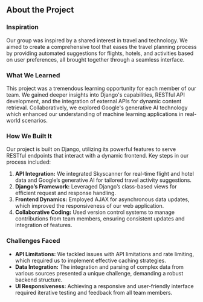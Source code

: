 ## About the Project

### Inspiration
Our group was inspired by a shared interest in travel and technology. We aimed to create a comprehensive tool that eases the travel planning process by providing automated suggestions for flights, hotels, and activities based on user preferences, all brought together through a seamless interface.

### What We Learned
This project was a tremendous learning opportunity for each member of our team. We gained deeper insights into Django's capabilities, RESTful API development, and the integration of external APIs for dynamic content retrieval. Collaboratively, we explored Google's generative AI technology which enhanced our understanding of machine learning applications in real-world scenarios.

### How We Built It
Our project is built on Django, utilizing its powerful features to serve RESTful endpoints that interact with a dynamic frontend. Key steps in our process included:

1. **API Integration:** We integrated Skyscanner for real-time flight and hotel data and Google’s generative AI for tailored travel activity suggestions.
2. **Django’s Framework:** Leveraged Django’s class-based views for efficient request and response handling.
3. **Frontend Dynamics:** Employed AJAX for asynchronous data updates, which improved the responsiveness of our web application.
4. **Collaborative Coding:** Used version control systems to manage contributions from team members, ensuring consistent updates and integration of features.

### Challenges Faced
- **API Limitations:** We tackled issues with API limitations and rate limiting, which required us to implement effective caching strategies.
- **Data Integration:** The integration and parsing of complex data from various sources presented a unique challenge, demanding a robust backend structure.
- **UI Responsiveness:** Achieving a responsive and user-friendly interface required iterative testing and feedback from all team members.
